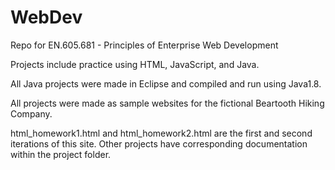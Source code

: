 # WebDev
Repo for EN.605.681 - Principles of Enterprise Web Development

Projects include practice using HTML, JavaScript, and Java.

All Java projects were made in Eclipse and compiled and run using Java1.8. 

All projects were made as sample websites for the fictional Beartooth Hiking Company.

html_homework1.html and html_homework2.html are the first and second iterations of this site. Other projects have corresponding documentation within the project folder.
